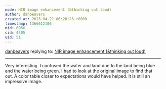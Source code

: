 ```yaml
---
node: NIR image enhancement (&thinking out loud)
author: danbeavers
created_at: 2013-04-22 06:28:26 +0000
timestamp: 1366612106
nid: 6956
cid: 4505
uid: 51
---
```




[danbeavers](../profile/danbeavers) replying to: [NIR image enhancement (&thinking out loud)](../notes/ttaylor/4-21-2013/nir-image-enhancement-thinking-outloud-0)

----
Very interesting.
I confused the water and land due to the land being blue and the water being green.  I had to look at the original image to find that out.  A color table closer to expectations would have helped.  It is still an impressive image.